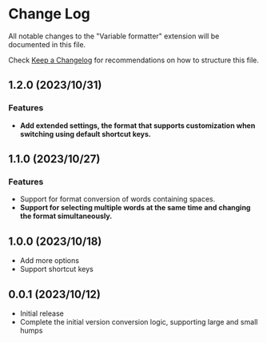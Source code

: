 # Change Log

All notable changes to the "Variable formatter" extension will be documented in this file.

Check [Keep a Changelog](http://keepachangelog.com/) for recommendations on how to structure this file.

## 1.2.0 (2023/10/31)

### Features

- **Add extended settings, the format that supports customization when switching using default shortcut keys.**

## 1.1.0 (2023/10/27)

### Features

- Support for format conversion of words containing spaces.
- **Support for selecting multiple words at the same time and changing the format simultaneously.**

## 1.0.0 (2023/10/18)

- Add more options
- Support shortcut keys

## 0.0.1 (2023/10/12)

- Initial release
- Complete the initial version conversion logic, supporting large and small humps
